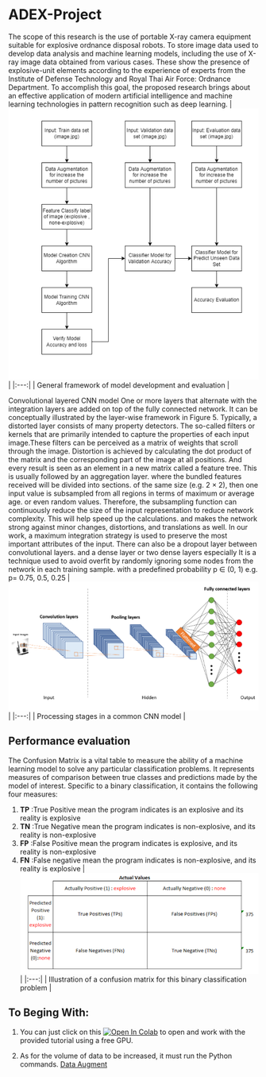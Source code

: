 # ADEX-Project
The scope of this research is the use of portable X-ray camera equipment suitable for explosive ordnance disposal robots. To store image data used to develop data analysis and machine learning models, including the use of X-ray image data obtained from various cases. These show the presence of explosive-unit elements according to the experience of experts from the Institute of Defense Technology and Royal Thai Air Force: Ordnance Department. To accomplish this goal, the proposed research brings about an effective application of modern artificial intelligence and machine learning technologies in pattern recognition such as deep learning.
| <img src="https://github.com/KwinLook/ADEX-Project/blob/main/Project-Diagram/General-ADEX-Diagram-Page-4.drawio.png" class="img-responsive"> |
|:---:|
| General framework of model development and evaluation |

Convolutional layered CNN model One or more layers that alternate with the integration layers are added on top of the fully connected network. It can be conceptually illustrated by the layer-wise framework in Figure 5. Typically, a distorted layer consists of many property detectors. The so-called filters or kernels that are primarily intended to capture the properties of each input image.These filters can be perceived as a matrix of weights that scroll through the image. Distortion is achieved by calculating the dot product of the matrix and the corresponding part of the image at all positions. And every result is seen as an element in a new matrix called a feature tree. This is usually followed by an aggregation layer. where the bundled features received will be divided into sections. of the same size (e.g. 2 × 2), then one input value is subsampled from all regions in terms of maximum or average age. or even random values. Therefore, the subsampling function can continuously reduce the size of the input representation to reduce network complexity. This will help speed up the calculations. and makes the network strong against minor changes, distortions, and translations as well. In our work, a maximum integration strategy is used to preserve the most important attributes of the input. There can also be a dropout layer between convolutional layers. and a dense layer or two dense layers especially It is a technique used to avoid overfit by randomly ignoring some nodes from the network in each training sample. with a predefined probability p ∈ (0, 1) e.g.  p= 0.75, 0.5, 0.25
| <img src="https://github.com/KwinLook/ADEX-Project/blob/main/Project-Diagram/ADEX-CNN%20Model.PNG" class="img-responsive"> |
|:---:|
| Processing stages in a common CNN model |

## Performance evaluation
The Confusion Matrix is a vital table to measure the ability of a machine learning model to solve any particular classification problems. It represents measures of comparison between true classes and predictions made by the model of interest. Specific to a binary classification, it contains the following four measures:
1. **TP** :True Positive mean the program indicates is an explosive and its reality is explosive
2. **TN** :True Negative mean the program indicates is non-explosive, and its reality is non-explosive 
3. **FP** :False Positive mean the program indicates is explosive, and its reality is non-explosive 
4. **FN** :False negative mean the program indicates is non-explosive, and its reality is explosive
| <img src="https://github.com/KwinLook/ADEX-Project/blob/main/Project-Diagram/Confusion%20Matrix.PNG" class="img-responsive"> |
|:---:|
| Illustration of a confusion matrix for this binary classification problem |


## To Beging With:
1. You can just click on this
[![Open In Colab](https://colab.research.google.com/assets/colab-badge.svg)](https://colab.research.google.com/github/KwinLook/ADEX-Project/blob/main/Project-Code/ADEX_Project_Launch_Colab.ipynb) to open and work with the provided tutorial using a free GPU.
 
2. As for the volume of data to be increased, it must run the Python commands. [Data Augment](https://github.com/KwinLook/ADEX-Project/blob/main/Project-Code/ADEX_Generate_Images_Useing_DataAugment.py)
